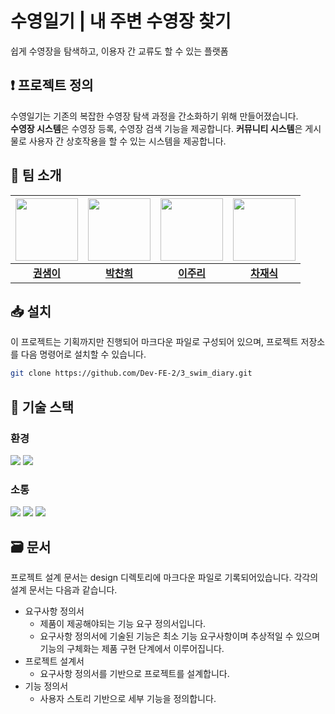 # 수영일기 | 내 주변 수영장 찾기
쉽게 수영장을 탐색하고, 이용자 간 교류도 할 수 있는 플랫폼

## ❗ 프로젝트 정의
수영일기는 기존의 복잡한 수영장 탐색 과정을 간소화하기 위해 만들어졌습니다.<br>
**수영장 시스템**은 수영장 등록, 수영장 검색 기능을 제공합니다.
**커뮤니티 시스템**은 게시물로 사용자 간 상호작용을 할 수 있는 시스템을 제공합니다.

## 🙌 팀 소개
| <img width="100px" src="https://avatars.githubusercontent.com/u/56241150?v=4" style="max-width: 100%;"> | <img width="100px" src="https://avatars.githubusercontent.com/u/176368439?v=4" style="max-width: 100%;"> | <img width="100px" src="https://avatars.githubusercontent.com/u/182174995?v=4" style="max-width: 100%;"> | <img width="100px" src="https://avatars.githubusercontent.com/u/127061507?v=4" style="max-width: 100%;"> |
| --- | --- | --- | --- |
| <p style="text-align:center;margin:0;font-weight:700;"><a href="https://github.com/KwonSeami">권샘이</a></p> | <p style="text-align:center;margin:0;font-weight:700;"><a href="https://github.com/park-chan-hui">박찬희</a></p> | <p style="text-align:center;margin:0;font-weight:700;"><a href="https://github.com/jurilee0">이주리</a></p> | <p style="text-align:center;margin:0;font-weight:700;"><a href="https://github.com/Chajaesik01">차재식</a></p> |


## 📥 설치
이 프로젝트는 기획까지만 진행되어 마크다운 파일로 구성되어 있으며, 프로젝트 저장소를 다음 명령어로 설치할 수 있습니다.

```bash
git clone https://github.com/Dev-FE-2/3_swim_diary.git
```

## 🔨 기술 스택
### 환경
<img src="https://img.shields.io/badge/git-F05032?style=for-the-badge&logo=git&logoColor=white"> <img src="https://img.shields.io/badge/github-181717?style=for-the-badge&logo=github&logoColor=white">

### 소통
<img src="https://img.shields.io/badge/zoom-0B5CFF?style=for-the-badge&logo=zoom&logoColor=white"> <img src="https://img.shields.io/badge/slack-4A154B?style=for-the-badge&logo=slack&logoColor=white"> <img src="https://img.shields.io/badge/notion-000000?style=for-the-badge&logo=notion&logoColor=white">

## 🗃️ 문서
프로젝트 설계 문서는 design 디렉토리에 마크다운 파일로 기록되어있습니다.
각각의 설계 문서는 다음과 같습니다.

* 요구사항 정의서 
  * 제품이 제공해야되는 기능 요구 정의서입니다.
  * 요구사항 정의서에 기술된 기능은 최소 기능 요구사항이며 추상적일 수 있으며 기능의 구체화는 제품 구현 단계에서 이루어집니다.
* 프로젝트 설계서
  * 요구사항 정의서를 기반으로 프로젝트를 설계합니다.
* 기능 정의서
  * 사용자 스토리 기반으로 세부 기능을 정의합니다.
